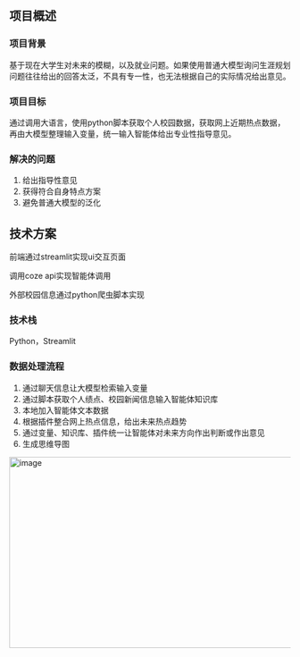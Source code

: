 ## 项目概述

### 项目背景

基于现在大学生对未来的模糊，以及就业问题。如果使用普通大模型询问生涯规划问题往往给出的回答太泛，不具有专一性，也无法根据自己的实际情况给出意见。

### 项目目标

通过调用大语言，使用python脚本获取个人校园数据，获取网上近期热点数据，再由大模型整理输入变量，统一输入智能体给出专业性指导意见。

### 解决的问题

1. 给出指导性意见
2. 获得符合自身特点方案
3. 避免普通大模型的泛化

## 技术方案

前端通过streamlit实现ui交互页面

调用coze api实现智能体调用

外部校园信息通过python爬虫脚本实现

### 技术栈

Python，Streamlit

### 数据处理流程

1. 通过聊天信息让大模型检索输入变量
2. 通过脚本获取个人绩点、校园新闻信息输入智能体知识库
3. 本地加入智能体文本数据
4. 根据插件整合网上热点信息，给出未来热点趋势
5. 通过变量、知识库、插件统一让智能体对未来方向作出判断或作出意见
6. 生成思维导图


<img width="720" height="342" alt="image" src="https://github.com/user-attachments/assets/b084cafc-4c0e-44e3-81e3-98bed10127c5" />
